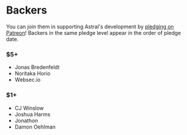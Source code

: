 # Backers

You can join them in supporting Astral's development by [pledging on Patreon](https://www.patreon.com/syropian)! Backers in the same pledge level appear in the order of pledge date.

### $5+
- Jonas Bredenfeldt
- Noritaka Horio
- Websec.io

### $1+
- CJ Winslow
- Joshua Harms
- Jonathon
- Damon Oehlman

